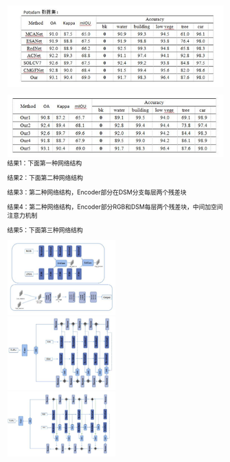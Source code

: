 <img src="../images/8_31_1.jpg" wdith="20%">
<p></p>
<img src="../images/8_31_2.jpg">
结果1：下面第一种网络结构<p></p>
结果2：下面第二种网络结构<p></p>
结果3：第二种网络结构，Encoder部分在DSM分支每层两个残差块<p></p>
结果4：第二种网络结构，Encoder部分RGB和DSM每层两个残差块，中间加空间注意力机制<p></p>
结果5：下面第三种网络结构<p></p>
<img src="../images/8_31_5.jpg" width="50%" height="50%"> 
<img src="../images/8_31_4.jpg" width="50%" height="50%">
<img src="../images/8_31_3.jpg" width="50%" height="50%">
